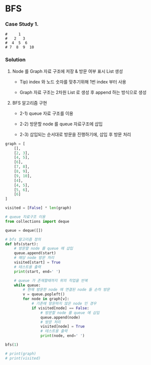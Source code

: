 # BFS





### Case Study 1.

```
#     1
#   2   3
#  4  5  6
# 7  8  9  10
```






### Solution
1. Node 를 Graph 자료 구조에 저장 & 방문 여부 표시 List 생성

   - Tip) index 와 노드 숫자를 맞추기위해 1번 index 부터 사용

   - Graph 자료 구조는 2차원 List 로 생성 후 append 하는 방식으로 생성



2. BFS 알고리즘 구현

   - 2-1) queue 자료 구조를 이용

   - 2-2) 방문할 node 를 queue 자료구조에 삽입

   - 2-3) 삽입되는 순서대로 방문을 진행하기에, 삽입 후 방문 처리



```python
graph = [
    [],
    [2, 3],
    [4, 5],
    [6],
    [7, 8],
    [8, 9],
    [9, 10],
    [4],
    [4, 5],
    [5, 6],
    [6]
]

visited = [False] * len(graph)

# queue 자료구조 이용
from collections import deque

queue = deque([])

# bfs 알고리즘 정의
def bfs(start):
    # 방문할 node 를 queue 에 삽입
    queue.append(start)
    # 해당 node 방문 처리
    visited[start] = True
    # 테스트용 출력
    print(start, end=' ')

    # queue 가 존재할때까지 위의 작업을 반복
    while queue:
        # 현재 방문한 node 에 연결된 node 들 순차 방문
        v = queue.popleft()
        for node in graph[v]:
            # 기존에 방문하지 않은 node 인 경우
            if visited[node] == False:
                # 방문할 node 를 queue 에 삽입
                queue.append(node)
                # 방문 처리
                visited[node] = True
                # 테스트용 출력
                print(node, end=' ')

bfs(1)

# print(graph)
# print(visited)
```







